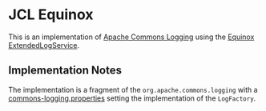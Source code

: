 JCL Equinox
===========
This is an implementation of [Apache Commons Logging](https://commons.apache.org/proper/commons-logging/) using the [Equinox](https://www.eclipse.org/equinox/) [ExtendedLogService](https://bugs.eclipse.org/bugs/show_bug.cgi?id=260672).


Implementation Notes
--------------------

The implementation is a fragment of the `org.apache.commons.logging` with a [commons-logging.properties](https://commons.apache.org/proper/commons-logging/guide.html) setting the implementation of the `LogFactory`.

